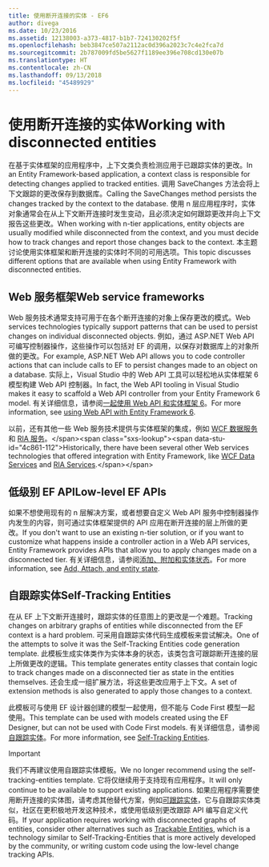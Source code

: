 ```yaml
---
title: 使用断开连接的实体 - EF6
author: divega
ms.date: 10/23/2016
ms.assetid: 12138003-a373-4817-b1b7-724130202f5f
ms.openlocfilehash: beb3847ce507a2112ac0d396a2023c7c4e2fca7d
ms.sourcegitcommit: 2b787009fd5be5627f1189ee396e708cd130e07b
ms.translationtype: HT
ms.contentlocale: zh-CN
ms.lasthandoff: 09/13/2018
ms.locfileid: "45489929"
---
```

# <a name="working-with-disconnected-entities"></a><span data-ttu-id="4c861-102">使用断开连接的实体</span><span class="sxs-lookup"><span data-stu-id="4c861-102">Working with disconnected entities</span></span>
<span data-ttu-id="4c861-103">在基于实体框架的应用程序中，上下文类负责检测应用于已跟踪实体的更改。</span><span class="sxs-lookup"><span data-stu-id="4c861-103">In an Entity Framework-based application, a context class is responsible for detecting changes applied to tracked entities.</span></span> <span data-ttu-id="4c861-104">调用 SaveChanges 方法会将上下文跟踪的更改保存到数据库。</span><span class="sxs-lookup"><span data-stu-id="4c861-104">Calling the SaveChanges method persists the changes tracked by the context to the database.</span></span> <span data-ttu-id="4c861-105">使用 n 层应用程序时，实体对象通常会在从上下文断开连接时发生变动，且必须决定如何跟踪更改并向上下文报告这些更改。</span><span class="sxs-lookup"><span data-stu-id="4c861-105">When working with n-tier applications, entity objects are usually modified while disconnected from the context, and you must decide how to track changes and report those changes back to the context.</span></span> <span data-ttu-id="4c861-106">本主题讨论使用实体框架和断开连接的实体时不同的可用选项。</span><span class="sxs-lookup"><span data-stu-id="4c861-106">This topic discusses different options that are available when using Entity Framework with disconnected entities.</span></span>   

## <a name="web-service-frameworks"></a><span data-ttu-id="4c861-107">Web 服务框架</span><span class="sxs-lookup"><span data-stu-id="4c861-107">Web service frameworks</span></span>

<span data-ttu-id="4c861-108">Web 服务技术通常支持可用于在各个断开连接的对象上保存更改的模式。</span><span class="sxs-lookup"><span data-stu-id="4c861-108">Web services technologies typically support patterns that can be used to persist changes on individual disconnected objects.</span></span> <span data-ttu-id="4c861-109">例如，通过 ASP.NET Web API 可编写控制器操作，这些操作可以包括对 EF 的调用，以保存对数据库上的对象所做的更改。</span><span class="sxs-lookup"><span data-stu-id="4c861-109">For example, ASP.NET Web API allows you to code controller actions that can include calls to EF to persist changes made to an object on a database.</span></span> <span data-ttu-id="4c861-110">实际上，Visual Studio 中的 Web API 工具可以轻松地从实体框架 6 模型构建 Web API 控制器。</span><span class="sxs-lookup"><span data-stu-id="4c861-110">In fact, the Web API tooling in Visual Studio makes it easy to scaffold a Web API controller from your Entity Framework 6 model.</span></span> <span data-ttu-id="4c861-111">有关详细信息，请参阅[一起使用 Web API 和实体框架 6](https://docs.microsoft.com/en-us/aspnet/web-api/overview/data/using-web-api-with-entity-framework/)。</span><span class="sxs-lookup"><span data-stu-id="4c861-111">For more information, see [using Web API with Entity Framework 6](https://docs.microsoft.com/en-us/aspnet/web-api/overview/data/using-web-api-with-entity-framework/).</span></span>   

<span data-ttu-id="4c861-112">以前，还有其他一些 Web 服务技术提供与实体框架的集成，例如 [WCF 数据服务](https://docs.microsoft.com/dotnet/framework/data/wcf/create-a-data-service-using-an-adonet-ef-data-wcf)和 [RIA 服务](https://docs.microsoft.com/en-us/previous-versions/dotnet/wcf-ria/ee707344(v=vs.91))。</span><span class="sxs-lookup"><span data-stu-id="4c861-112">Historically, there have been several other Web services technologies that offered integration with Entity Framework, like [WCF Data Services](https://docs.microsoft.com/dotnet/framework/data/wcf/create-a-data-service-using-an-adonet-ef-data-wcf) and [RIA Services](https://docs.microsoft.com/en-us/previous-versions/dotnet/wcf-ria/ee707344(v=vs.91)).</span></span>

## <a name="low-level-ef-apis"></a><span data-ttu-id="4c861-113">低级别 EF API</span><span class="sxs-lookup"><span data-stu-id="4c861-113">Low-level EF APIs</span></span>

<span data-ttu-id="4c861-114">如果不想使用现有的 n 层解决方案，或者想要自定义 Web API 服务中控制器操作内发生的内容，则可通过实体框架提供的 API 应用在断开连接的层上所做的更改。</span><span class="sxs-lookup"><span data-stu-id="4c861-114">If you don't want to use an existing n-tier solution, or if you want to customize what happens inside a controller action in a Web API services, Entity Framework provides APIs that allow you to apply changes made on a disconnected tier.</span></span> <span data-ttu-id="4c861-115">有关详细信息，请参阅[添加、附加和实体状态](~/ef6/saving/change-tracking/entity-state.md)。</span><span class="sxs-lookup"><span data-stu-id="4c861-115">For more information, see [Add, Attach, and entity state](~/ef6/saving/change-tracking/entity-state.md).</span></span>  

## <a name="self-tracking-entities"></a><span data-ttu-id="4c861-116">自跟踪实体</span><span class="sxs-lookup"><span data-stu-id="4c861-116">Self-Tracking Entities</span></span>  

<span data-ttu-id="4c861-117">在从 EF 上下文断开连接时，跟踪实体的任意图上的更改是一个难题。</span><span class="sxs-lookup"><span data-stu-id="4c861-117">Tracking changes on arbitrary graphs of entities while disconnected from the EF context is a hard problem.</span></span> <span data-ttu-id="4c861-118">可采用自跟踪实体代码生成模板来尝试解决。</span><span class="sxs-lookup"><span data-stu-id="4c861-118">One of the attempts to solve it was the Self-Tracking Entities code generation template.</span></span> <span data-ttu-id="4c861-119">此模板生成实体类作为实体本身的状态，该类包含可跟踪断开连接的层上所做更改的逻辑。</span><span class="sxs-lookup"><span data-stu-id="4c861-119">This template generates entity classes that contain logic to track changes made on a disconnected tier as state in the entities themselves.</span></span> <span data-ttu-id="4c861-120">还会生成一组扩展方法，将这些更改应用于上下文。</span><span class="sxs-lookup"><span data-stu-id="4c861-120">A set of extension methods is also generated to apply those changes to a context.</span></span>

<span data-ttu-id="4c861-121">此模板可与使用 EF 设计器创建的模型一起使用，但不能与 Code First 模型一起使用。</span><span class="sxs-lookup"><span data-stu-id="4c861-121">This template can be used with models created using the EF Designer, but can not be used with Code First models.</span></span> <span data-ttu-id="4c861-122">有关详细信息，请参阅[自跟踪实体](self-tracking-entities/index.md)。</span><span class="sxs-lookup"><span data-stu-id="4c861-122">For more information, see [Self-Tracking Entities](self-tracking-entities/index.md).</span></span>  

> [!IMPORTANT]
> <span data-ttu-id="4c861-123">我们不再建议使用自跟踪实体模板。</span><span class="sxs-lookup"><span data-stu-id="4c861-123">We no longer recommend using the self-tracking-entities template.</span></span> <span data-ttu-id="4c861-124">它将仅继续用于支持现有应用程序。</span><span class="sxs-lookup"><span data-stu-id="4c861-124">It will only continue to be available to support existing applications.</span></span> <span data-ttu-id="4c861-125">如果应用程序需要使用断开连接的实体图，请考虑其他替代方案，例如[可跟踪实体](http://trackableentities.github.io/)，它与自跟踪实体类似，社区在更积极地开发这种技术，或使用低级别更改跟踪 API 编写自定义代码。</span><span class="sxs-lookup"><span data-stu-id="4c861-125">If your application requires working with disconnected graphs of entities, consider other alternatives such as [Trackable Entities](http://trackableentities.github.io/), which is a technology similar to Self-Tracking-Entities that is more actively developed by the community, or writing custom code using the low-level change tracking APIs.</span></span>
